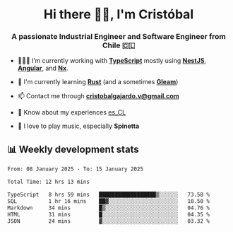 <h1 align="center">Hi there ✌🏻, I'm Cristóbal</h1>
<h3 align="center">A passionate Industrial Engineer and Software Engineer from Chile 🇨🇱</h3>

- 🧑🏻‍💻 I’m currently working with **[TypeScript](https://www.typescriptlang.org)** mostly using **[NestJS](https://nestjs.com)**, **[Angular](https://angular.io)**, and **[Nx](https://nx.dev)**.

- 🌱 I'm currently learning **[Rust](https://www.rust-lang.org)** (and a sometimes **[Gleam](https://gleam.run/)**)

- 📫 Contact me through **cristobalgajardo.v@gmail.com**

- 📄 Know about my experiences [es_CL](https://bit.ly/cv-cristobal-gajardo)

- 🎸 I love to play music, especially **Spinetta**

## 📊 Weekly development stats

<!--START_SECTION:waka-->

```txt
From: 08 January 2025 - To: 15 January 2025

Total Time: 12 hrs 13 mins

TypeScript   8 hrs 59 mins   ██████████████████▒░░░░░░   73.58 %
SQL          1 hr 16 mins    ██▓░░░░░░░░░░░░░░░░░░░░░░   10.50 %
Markdown     34 mins         █▒░░░░░░░░░░░░░░░░░░░░░░░   04.76 %
HTML         31 mins         █░░░░░░░░░░░░░░░░░░░░░░░░   04.35 %
JSON         24 mins         ▓░░░░░░░░░░░░░░░░░░░░░░░░   03.32 %
```

<!--END_SECTION:waka-->
